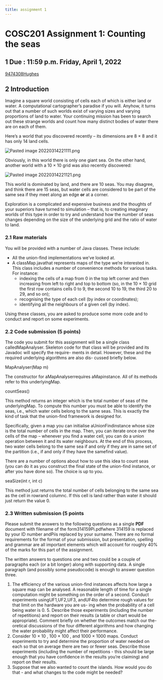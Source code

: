 ```yaml
---
title: assignment 1
---
```

# COSC201 Assignment 1: Counting the seas

## 1 Due : 11:59 p.m. Friday, April 1, 2022
[9474308Hughes](None)
## 2 Introduction

Imagine a square world consisting of cells each of which is either land or water. A
computational cartographer’s paradise if you will. Anyhow, it turns out that a number
of such worlds exist of varying sizes and varying proportions of land to water. Your
continuing mission has been to search out these strange worlds and count how many
distinct bodies of water there are on each of them.

Here’s a world that you discovered recently – its dimensions are 8 × 8 and it has only
14 land cells.

![Pasted image 20220314221111.png](None)

Obviously, in this world there is only one giant sea. On the other hand, another world
with a 10 × 10 grid was also recently discovered:

![Pasted image 20220314221121.png](None)

This world is dominated by land, and there are 10 seas. You may disagree, and think
there are 15 seas, but water cells are considered to be part of the same sea if they meet
along an edge **or** at a corner.

Exploration is a complicated and expensive business and the thoughts of your superiors
have turned to simulation – that is, to creating imaginary worlds of this type in order
to try and understand how the number of seas changes depending on the size of the
underlying grid and the ratio of water to land.

### 2.1 Raw materials

You will be provided with a number of Java classes. These include:

- All the union-find implementations we’ve looked at.
- A classMap.javathat represents maps of the type we’re interested in. This class includes a number of convenience methods for various tasks. For instance:
   - indexing the cells of a map from 0 in the top left corner and then increasing from left to right and top to bottom (so, in the 10 × 10 grid the first row contains cells 0 to 9, the second 10 to 19, the third 20 to 29, and so on);
	- recognising the type of each cell (by index or coordinates);
	- identifying all the neighbours of a given cell (by index).

Using these classes, you are asked to produce some more code and to conduct and
report on some experiments.


### 2.2 Code submission (5 points)

The code you submit for this assignment will be a single class calledMapAnalyser.
Skeleton code for that class will be provided and its Javadoc will specify the require-
ments in detail. However, these and the required underlying algorithms are also dis-
cussed briefly below.

MapAnalyser(Map m)

The constructor for aMapAnalyserrequires aMapinstance. All of its methods refer to
this underlyingMap.

countSeas()

This method returns an integer which is the total number of seas of the underlyingMap.
To compute this number you must be able to identify the seas, i.e., which water cells
belong to the same seas. This is exactly the kind of task that the union-find framework
is designed for.

Specifically, given a map you can initialise aUnionFindinstance whose size is the
total number of cells in the map. Then, you can iterate once over the cells of the map –
whenever you find a water cell, you can do a union operation between it and its water
neighbours. At the end of this process, two water cells belong to the same sea if and
only if they are in same set of the partition (i.e., if and only if they have the samefind
value).

There are a number of options about how to use this idea to count seas (you can do it
as you construct the final state of the union-find instance, or after you have done so).
The choice is up to you.

seaSize(int r, int c)

This method just returns the total number of cells belonging to the same sea as the cell
in rowrand columnc. If this cell is land rather than water it should just return the
value 0.

### 2.3 Written submission (5 points

Please submit the answers to the following questions as a single **PDF** document with
filename of the form314159Pi.pdfwhere 314159 is replaced by your ID number
andPiis replaced by your surname. There are no formal requirements for the format
of your submission, but presentation, spelling and grammar are all important elements
which will account for roughly 40% of the marks for this part of the assignment.

The written answers to questions one and two could be a couple of paragraphs each
(or a bit longer) along with supporting data. A single paragraph (and possibly some
pseudocode) is enough to answer question three.

1. The efficiency of the various union-find instances affects how large a square map
    can be analysed. A reasonable length of time for a single computation might be
    something on the order of a second. Conduct experiments usingUF1,UF2,UF3,
    andUF4to determine rough values for that limit on the hardware you are us-
    ing when the probability of a cell being water is 0. 5. Describe those experiments
    (including the number of repetitions) and report on their results (a table or chart
    would be appropriate). Comment briefly on whether the outcomes match our the-
    oretical discussions of the four different algorithms and how changing the water
    probability might affect their performance.
2. Consider 10 × 10 , 100 × 100 , and 1000 × 1000 maps. Conduct experiments to
    try and determine the proportion of water needed on each so that on average
    there are two or fewer seas. Describe those experiments (including the number of
    repetitions - this should be large enough that you have confidence in the results
    you’re claiming) and report on their results.
3. Suppose that we also wanted to count the islands. How would you do that - and
    what changes to the code might be needed?


